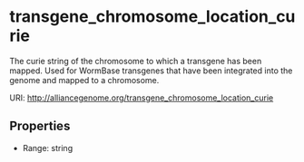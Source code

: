 # transgene_chromosome_location_curie

The curie string of the chromosome to which a transgene has been mapped. Used for WormBase transgenes that have been integrated into the genome and mapped to a chromosome.

URI: http://alliancegenome.org/transgene_chromosome_location_curie



<!-- no inheritance hierarchy -->


## Properties

 * Range: string


